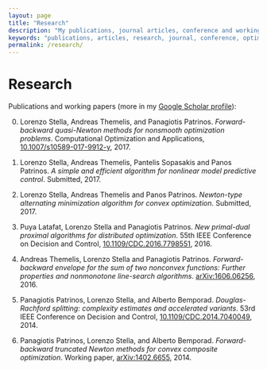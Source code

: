 ```yaml
---
layout: page
title: "Research"
description: "My publications, journal articles, conference and working papers and research-related stuff."
keywords: "publications, articles, research, journal, conference, optimization, nonsmooth, proximal, splitting"
permalink: /research/
---
```


# Research

Publications and working papers (more in my [Google Scholar profile](https://scholar.google.com/citations?user=Y3ag8YsAAAAJ&hl=en)):

0. Lorenzo Stella, Andreas Themelis, and Panagiotis Patrinos.
*Forward-backward quasi-Newton methods for nonsmooth optimization problems*.
Computational Optimization and Applications, [10.1007/s10589-017-9912-y](https://doi.org/10.1007/s10589-017-9912-y), 2017.

0. Lorenzo Stella, Andreas Themelis, Pantelis Sopasakis and Panos Patrinos. *A simple and efficient algorithm for nonlinear model predictive control*. Submitted, 2017.

0. Lorenzo Stella, Andreas Themelis and Panos Patrinos. *Newton-type alternating minimization algorithm for convex optimization*. Submitted, 2017.

0. Puya Latafat, Lorenzo Stella and Panagiotis Patrinos.
*New primal-dual proximal algorithms for distributed optimization*.
55th IEEE Conference on Decision and Control, [10.1109/CDC.2016.7798551](https://doi.org/10.1109/CDC.2016.7798551), 2016.

0. Andreas Themelis, Lorenzo Stella and Panagiotis Patrinos.
*Forward-backward envelope for the sum of two nonconvex functions: Further properties and nonmonotone line-search algorithms*.
[arXiv:1606.06256](http://arxiv.org/abs/1606.06256), 2016.

0. Panagiotis Patrinos, Lorenzo Stella, and Alberto Bemporad.
*Douglas-Rachford splitting: complexity estimates and accelerated variants*.
53rd IEEE Conference on Decision and Control, [10.1109/CDC.2014.7040049](https://doi.org/10.1109/CDC.2014.7040049), 2014.

0. Panagiotis Patrinos, Lorenzo Stella, and Alberto Bemporad.
*Forward-backward truncated Newton methods for convex composite optimization*.
Working paper, [arXiv:1402.6655](http://arxiv.org/abs/1402.6655), 2014.
